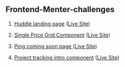## Frontend-Menter-challenges
1. [Huddle landing page](https://github.com/prashrepo/Frontend-Menter-challenges/tree/Huddle-landingpage) ([Live Site](https://heuristic-brahmagupta-bfad24.netlify.com/))

1. [Single Price Grid Component](https://github.com/prashrepo/Frontend-Menter-challenges/tree/single-price-grid-component) ([Live Site](https://single-price-grid-component.netlify.com/))

1. [Ping coming soon page
](https://github.com/prashrepo/Frontend-Menter-challenges/tree/ping-landingpage) ([Live Site](https://elastic-roentgen-94d4c1.netlify.com/))

1. [Project tracking intro component](https://github.com/prashrepo/Frontend-Menter-challenges/tree/project-tracking-intro-component) ([Live Site](https://project-tracking-intro.netlify.com/))



